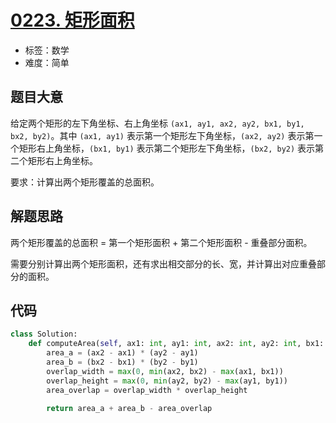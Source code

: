 # [0223. 矩形面积](https://leetcode.cn/problems/rectangle-area/)

- 标签：数学
- 难度：简单

## 题目大意

给定两个矩形的左下角坐标、右上角坐标 `(ax1, ay1, ax2, ay2, bx1, by1, bx2, by2)`。其中 `(ax1, ay1)` 表示第一个矩形左下角坐标，`(ax2, ay2)` 表示第一个矩形右上角坐标，`(bx1, by1)` 表示第二个矩形左下角坐标，`(bx2, by2)` 表示第二个矩形右上角坐标。

要求：计算出两个矩形覆盖的总面积。

## 解题思路

两个矩形覆盖的总面积 = 第一个矩形面积 + 第二个矩形面积 - 重叠部分面积。

需要分别计算出两个矩形面积，还有求出相交部分的长、宽，并计算出对应重叠部分的面积。

## 代码

```Python
class Solution:
    def computeArea(self, ax1: int, ay1: int, ax2: int, ay2: int, bx1: int, by1: int, bx2: int, by2: int) -> int:
        area_a = (ax2 - ax1) * (ay2 - ay1)
        area_b = (bx2 - bx1) * (by2 - by1)
        overlap_width = max(0, min(ax2, bx2) - max(ax1, bx1))
        overlap_height = max(0, min(ay2, by2) - max(ay1, by1))
        area_overlap = overlap_width * overlap_height

        return area_a + area_b - area_overlap
```

